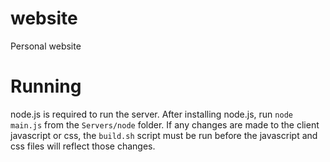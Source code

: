 website
=======

Personal website

Running
=======

node.js is required to run the server.  After installing node.js, run `node main.js` from the `Servers/node` folder.  If any changes are made to the client javascript or css, the `build.sh` script must be run before the javascript and css files will reflect those changes.

